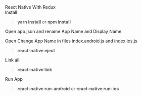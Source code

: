 React Native With Redux <br/>
Install
<p>
	<blockquote>
		<strong>yarn install</strong> or <strong>npm install</strong>
		<br/>
	</blockquote>
</p>
<p>
	Open app.json and rename App Name and Display Name
</p>

<p>
	Open Change App Name in files index.android.js and index.ios.js
</p>

<p>
	<blockquote>
		<strong>react-native eject</strong>
	</blockquote>
</p>
Link all
<p>
	<blockquote>
		<strong>react-native link</strong>
	</blockquote>
</p>

<p>
Run App
	<blockquote>
		<strong>react-native run-android</strong>  or <strong>react-native run-ios</strong>
	</blockquote>
</p>